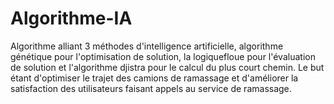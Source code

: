 # Algorithme-IA
Algorithme alliant 3 méthodes d'intelligence artificielle, algorithme génétique pour l'optimisation de solution, la logiquefloue pour l'évaluation de solution et l'algorithme djistra pour le calcul du plus court chemin. Le but étant d'optimiser le trajet des camions de ramassage et d'améliorer la satisfaction des utilisateurs faisant appels au service de ramassage.   
